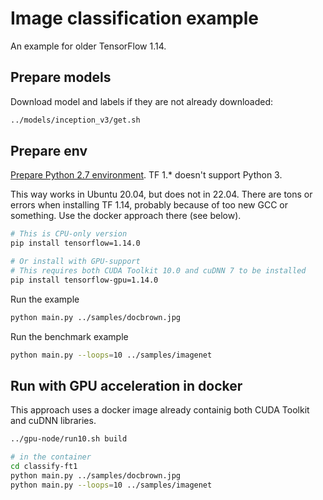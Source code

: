 # Image classification example

An example for older TensorFlow 1.14.

## Prepare models

Download model and labels if they are not already downloaded:

```bash
../models/inception_v3/get.sh
```

## Prepare env

[Prepare Python 2.7 environment](../README.md#prepare-python-2-7). TF 1.* doesn't support Python 3.

This way works in Ubuntu 20.04, but does not in 22.04. There are tons or errors when installing TF 1.14, probably because of too new GCC or something. Use the docker approach there (see below).

```bash
# This is CPU-only version
pip install tensorflow=1.14.0

# Or install with GPU-support
# This requires both CUDA Toolkit 10.0 and cuDNN 7 to be installed
pip install tensorflow-gpu=1.14.0
```

Run the example

```bash
python main.py ../samples/docbrown.jpg
```

Run the benchmark example

```bash
python main.py --loops=10 ../samples/imagenet
```

## Run with GPU acceleration in docker

This approach uses a docker image already containig both CUDA Toolkit and cuDNN libraries.

```bash
../gpu-node/run10.sh build

# in the container
cd classify-ft1
python main.py ../samples/docbrown.jpg
python main.py --loops=10 ../samples/imagenet
```
